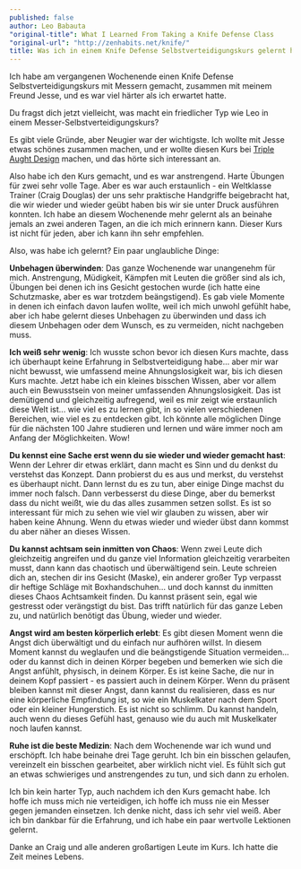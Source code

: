 ```yaml
---
published: false
author: Leo Babauta
"original-title": What I Learned From Taking a Knife Defense Class
"original-url": "http://zenhabits.net/knife/"
title: Was ich in einem Knife Defense Selbstverteidigungskurs gelernt habe
---
```


Ich habe am vergangenen Wochenende einen Knife Defense Selbstverteidigungskurs mit Messern gemacht, zusammen mit meinem Freund Jesse, und es war viel härter als ich erwartet hatte.

Du fragst dich jetzt vielleicht, was macht ein friedlicher Typ wie Leo in einem Messer-Selbstverteidigungskurs?

Es gibt viele Gründe, aber Neugier war der wichtigste. Ich wollte mit Jesse etwas schönes zusammen machen, und er wollte diesen Kurs bei [Triple Aught Design](https://tripleaughtdesign.com/) machen, und das hörte sich interessant an.

Also habe ich den Kurs gemacht, und es war anstrengend. Harte Übungen für zwei sehr volle Tage. Aber es war auch erstaunlich - ein Weltklasse Trainer (Craig Douglas) der uns sehr praktische Handgriffe beigebracht hat, die wir wieder und wieder geübt haben bis wir sie unter Druck ausführen konnten. Ich habe an diesem Wochenende mehr gelernt als an beinahe jemals an zwei anderen Tagen, an die ich mich erinnern kann. Dieser Kurs ist nicht für jeden, aber ich kann ihn sehr empfehlen.

Also, was habe ich gelernt? Ein paar unglaubliche Dinge:

**Unbehagen überwinden**: Das ganze Wochenende war unangenehm für mich. Anstrengung, Müdigkeit, Kämpfen mit Leuten die größer sind als ich, Übungen bei denen ich ins Gesicht gestochen wurde (ich hatte eine Schutzmaske, aber es war trotzdem beängstigend). Es gab viele Momente in denen ich einfach davon laufen wollte, weil ich mich unwohl gefühlt habe, aber ich habe gelernt dieses Unbehagen zu überwinden und dass ich diesem Unbehagen oder dem Wunsch, es zu vermeiden, nicht nachgeben muss.

**Ich weiß sehr wenig**: Ich wusste schon bevor ich diesen Kurs machte, dass ich überhaupt keine Erfahrung in Selbstverteidigung habe... aber mir war nicht bewusst, wie umfassend meine Ahnungslosigkeit war, bis ich diesen Kurs machte. Jetzt habe ich ein kleines bisschen Wissen, aber vor allem auch ein Bewusstsein von meiner umfassenden Ahnungslosigkeit. Das ist demütigend und gleichzeitig aufregend, weil es mir zeigt wie erstaunlich diese Welt ist... wie viel es zu lernen gibt, in so vielen verschiedenen Bereichen, wie viel es zu entdecken gibt. Ich könnte alle möglichen Dinge für die nächsten 100 Jahre studieren und lernen und wäre immer noch am Anfang der Möglichkeiten. Wow!

**Du kennst eine Sache erst wenn du sie wieder und wieder gemacht hast**: Wenn der Lehrer dir etwas erklärt, dann macht es Sinn und du denkst du verstehst das Konzept. Dann probierst du es aus und merkst, du verstehst es überhaupt nicht. Dann lernst du es zu tun, aber einige Dinge machst du immer noch falsch. Dann verbesserst du diese Dinge, aber du bemerkst dass du nicht weißt, wie du das alles zusammen setzen sollst. Es ist so interessant für mich zu sehen wie viel wir glauben zu wissen, aber wir haben keine Ahnung. Wenn du etwas wieder und wieder übst dann kommst du aber näher an dieses Wissen.

**Du kannst achtsam sein inmitten von Chaos**: Wenn zwei Leute dich gleichzeitig angreifen und du ganze viel Information gleichzeitig verarbeiten musst, dann kann das chaotisch und überwältigend sein. Leute schreien dich an, stechen dir ins Gesicht (Maske), ein anderer großer Typ verpasst dir heftige Schläge mit Boxhandschuhen... und doch kannst du inmitten dieses Chaos Achtsamkeit finden. Du kannst präsent sein, egal wie gestresst oder verängstigt du bist. Das trifft natürlich für das ganze Leben zu, und natürlich benötigt das Übung, wieder und wieder.

**Angst wird am besten körperlich erlebt**: Es gibt diesen Moment wenn die Angst dich überwältigt und du einfach nur aufhören willst. In diesem Moment kannst du weglaufen und die beängstigende Situation vermeiden... oder du kannst dich in deinen Körper begeben und bemerken wie sich die Angst anfühlt, physisch, in deinem Körper. Es ist keine Sache, die nur in deinem Kopf passiert - es passiert auch in deinem Körper. Wenn du präsent bleiben kannst mit dieser Angst, dann kannst du realisieren, dass es nur eine körperliche Empfindung ist, so wie ein Muskelkater nach dem Sport oder ein kleiner Hungerstich. Es ist nicht so schlimm. Du kannst handeln, auch wenn du dieses Gefühl hast, genauso wie du auch mit Muskelkater noch laufen kannst.

**Ruhe ist die beste Medizin**: Nach dem Wochenende war ich wund und erschöpft. Ich habe beinahe drei Tage geruht. Ich bin ein bisschen gelaufen, vereinzelt ein bisschen gearbeitet, aber wirklich nicht viel. Es fühlt sich gut an etwas schwieriges und anstrengendes zu tun, und sich dann zu erholen.

Ich bin kein harter Typ, auch nachdem ich den Kurs gemacht habe. Ich hoffe ich muss mich nie verteidigen, ich hoffe ich muss nie ein Messer gegen jemanden einsetzen. Ich denke nicht, dass ich sehr viel weiß. Aber ich bin dankbar für die Erfahrung, und ich habe ein paar wertvolle Lektionen gelernt.

Danke an Craig und alle anderen großartigen Leute im Kurs. Ich hatte die Zeit meines Lebens.